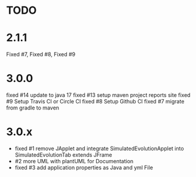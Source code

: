 # TODO

# 2.1.1
Fixed #7, Fixed #8, Fixed #9

# 3.0.0
fixed #14 update to java 17
fixed #13 setup maven project reports site
fixed #9  Setup Travis CI or Circle CI
fixed #8  Setup Github CI
fixed #7  migrate from gradle to maven

# 3.0.x
* fixed #1 remove JApplet and integrate SimulatedEvolutionApplet into SimulatedEvolutionTab extends JFrame
* #2 more UML with plantUML for Documentation
* fixed #3 add application properties as Java and yml File
